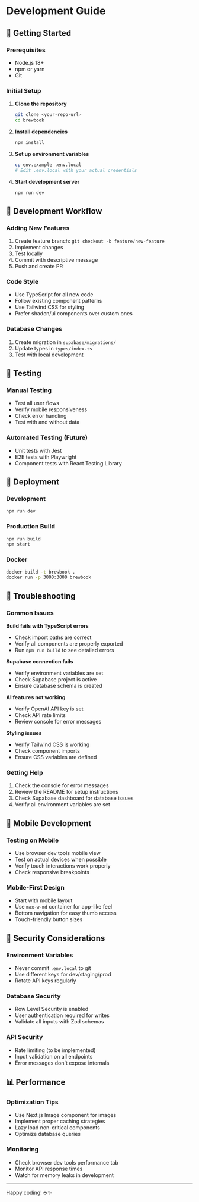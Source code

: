 # Development Guide

## 🚀 Getting Started

### Prerequisites
- Node.js 18+ 
- npm or yarn
- Git

### Initial Setup
1. **Clone the repository**
   ```bash
   git clone <your-repo-url>
   cd brewbook
   ```

2. **Install dependencies**
   ```bash
   npm install
   ```

3. **Set up environment variables**
   ```bash
   cp env.example .env.local
   # Edit .env.local with your actual credentials
   ```

4. **Start development server**
   ```bash
   npm run dev
   ```

## 🔧 Development Workflow

### Adding New Features
1. Create feature branch: `git checkout -b feature/new-feature`
2. Implement changes
3. Test locally
4. Commit with descriptive message
5. Push and create PR

### Code Style
- Use TypeScript for all new code
- Follow existing component patterns
- Use Tailwind CSS for styling
- Prefer shadcn/ui components over custom ones

### Database Changes
1. Create migration in `supabase/migrations/`
2. Update types in `types/index.ts`
3. Test with local development

## 🧪 Testing

### Manual Testing
- Test all user flows
- Verify mobile responsiveness
- Check error handling
- Test with and without data

### Automated Testing (Future)
- Unit tests with Jest
- E2E tests with Playwright
- Component tests with React Testing Library

## 🚀 Deployment

### Development
```bash
npm run dev
```

### Production Build
```bash
npm run build
npm start
```

### Docker
```bash
docker build -t brewbook .
docker run -p 3000:3000 brewbook
```

## 🐛 Troubleshooting

### Common Issues

**Build fails with TypeScript errors**
- Check import paths are correct
- Verify all components are properly exported
- Run `npm run build` to see detailed errors

**Supabase connection fails**
- Verify environment variables are set
- Check Supabase project is active
- Ensure database schema is created

**AI features not working**
- Verify OpenAI API key is set
- Check API rate limits
- Review console for error messages

**Styling issues**
- Verify Tailwind CSS is working
- Check component imports
- Ensure CSS variables are defined

### Getting Help
1. Check the console for error messages
2. Review the README for setup instructions
3. Check Supabase dashboard for database issues
4. Verify all environment variables are set

## 📱 Mobile Development

### Testing on Mobile
- Use browser dev tools mobile view
- Test on actual devices when possible
- Verify touch interactions work properly
- Check responsive breakpoints

### Mobile-First Design
- Start with mobile layout
- Use `max-w-md` container for app-like feel
- Bottom navigation for easy thumb access
- Touch-friendly button sizes

## 🔐 Security Considerations

### Environment Variables
- Never commit `.env.local` to git
- Use different keys for dev/staging/prod
- Rotate API keys regularly

### Database Security
- Row Level Security is enabled
- User authentication required for writes
- Validate all inputs with Zod schemas

### API Security
- Rate limiting (to be implemented)
- Input validation on all endpoints
- Error messages don't expose internals

## 📊 Performance

### Optimization Tips
- Use Next.js Image component for images
- Implement proper caching strategies
- Lazy load non-critical components
- Optimize database queries

### Monitoring
- Check browser dev tools performance tab
- Monitor API response times
- Watch for memory leaks in development

---

Happy coding! ☕✨
